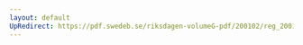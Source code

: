 ```yaml
---
layout: default
UpRedirect: https://pdf.swedeb.se/riksdagen-volumeG-pdf/200102/reg_200102/reg_200102_0615.pdf
---
```

